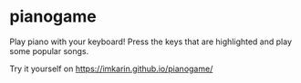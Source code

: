 # pianogame
Play piano with your keyboard! Press the keys that are highlighted and play some popular songs.

Try it yourself on https://imkarin.github.io/pianogame/
